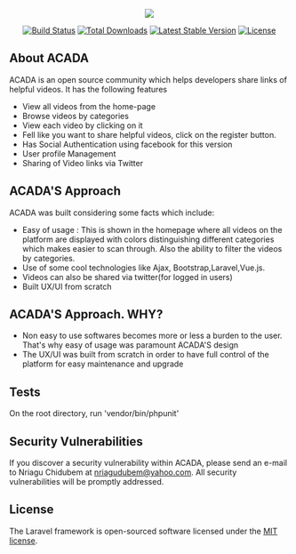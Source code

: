 <p align="center"><img src="https://laravel.com/assets/img/components/logo-laravel.svg"></p>

<p align="center">
<a href="https://travis-ci.org/laravel/framework"><img src="https://travis-ci.org/laravel/framework.svg" alt="Build Status"></a>
<a href="https://packagist.org/packages/laravel/framework"><img src="https://poser.pugx.org/laravel/framework/d/total.svg" alt="Total Downloads"></a>
<a href="https://packagist.org/packages/laravel/framework"><img src="https://poser.pugx.org/laravel/framework/v/stable.svg" alt="Latest Stable Version"></a>
<a href="https://packagist.org/packages/laravel/framework"><img src="https://poser.pugx.org/laravel/framework/license.svg" alt="License"></a>
</p>

## About ACADA

ACADA is an open source community which helps developers share   links of helpful videos. It has the following features

- View all videos from the home-page
- Browse videos by categories
- View each video by clicking on it
- Fell like you want to share helpful videos, click on the register button.
- Has  Social Authentication using facebook for this version
- User profile Management
- Sharing of Video links via Twitter



## ACADA'S Approach

ACADA was built considering some facts which include:

- Easy of usage : This is shown in the homepage where all videos on the platform are displayed with colors distinguishing different categories which makes easier to scan through. Also the ability to filter the videos by categories.
- Use of some cool technologies like Ajax, Bootstrap,Laravel,Vue.js.
- Videos can also be shared via twitter(for logged in users)
- Built UX/UI from scratch


## ACADA'S Approach. WHY?
- Non easy to use softwares becomes more or less a burden to the user. That's why easy of usage was paramount ACADA'S design
- The UX/UI was built from scratch in order to have full control of the platform for easy maintenance and upgrade



## Tests

On the root directory, run  'vendor/bin/phpunit'

## Security Vulnerabilities

If you discover a security vulnerability within ACADA, please send an e-mail to Nriagu Chidubem at nriagudubem@yahoo.com. All security vulnerabilities will be promptly addressed.

## License

The Laravel framework is open-sourced software licensed under the [MIT license](http://opensource.org/licenses/MIT).

